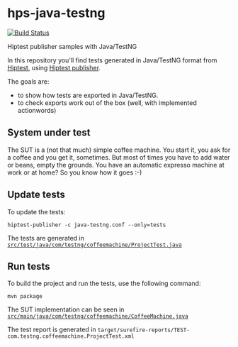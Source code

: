# hps-java-testng
[![Build Status](https://travis-ci.org/hiptest/hps-java-testng.svg?branch=master)](https://travis-ci.org/hiptest/hps-java-testng)

Hiptest publisher samples with Java/TestNG

In this repository you'll find tests generated in Java/TestNG format from [Hiptest](https://hiptest.com), using [Hiptest publisher](https://github.com/hiptest/hiptest-publisher).

The goals are:

 * to show how tests are exported in Java/TestNG.
 * to check exports work out of the box (well, with implemented actionwords)

System under test
------------------

The SUT is a (not that much) simple coffee machine. You start it, you ask for a coffee and you get it, sometimes. But most of times you have to add water or beans, empty the grounds. You have an automatic expresso machine at work or at home? So you know how it goes :-)

Update tests
-------------


To update the tests:

    hiptest-publisher -c java-testng.conf --only=tests

The tests are generated in [``src/test/java/com/testng/coffeemachine/ProjectTest.java``](https://github.com/hiptest/hps-java-testng/blob/master/src/test/java/com/testng/coffeemachine/ProjectTest.java)

Run tests
-------------


To build the project and run the tests, use the following command:

    mvn package

The SUT implementation can be seen in [``src/main/java/com/testng/coffeemachine/CoffeeMachine.java``](https://github.com/hiptest/hps-java-testng/blob/master/src/main/java/com/testng/coffeemachine/CoffeeMachine.java)

The test report is generated in ```target/surefire-reports/TEST-com.testng.coffeemachine.ProjectTest.xml```